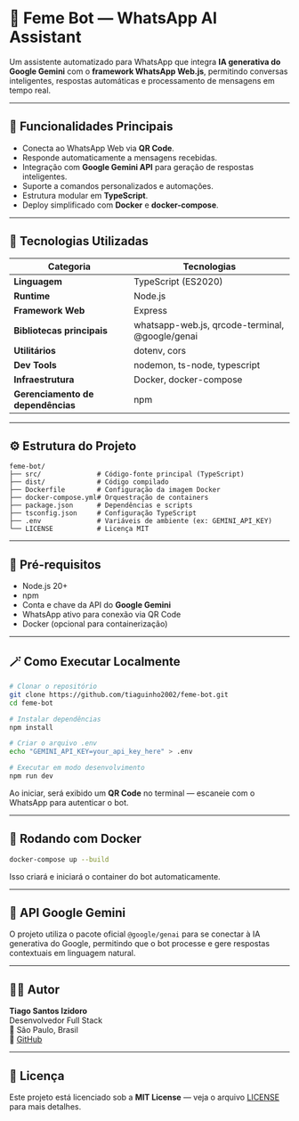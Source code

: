 # 🧠 Feme Bot — WhatsApp AI Assistant

Um assistente automatizado para WhatsApp que integra **IA generativa do Google Gemini** com o **framework WhatsApp Web.js**, permitindo conversas inteligentes, respostas automáticas e processamento de mensagens em tempo real.

---

## 🚀 Funcionalidades Principais

- Conecta ao WhatsApp Web via **QR Code**.
- Responde automaticamente a mensagens recebidas.
- Integração com **Google Gemini API** para geração de respostas inteligentes.
- Suporte a comandos personalizados e automações.
- Estrutura modular em **TypeScript**.
- Deploy simplificado com **Docker** e **docker-compose**.

---

## 🧩 Tecnologias Utilizadas

| Categoria | Tecnologias |
|------------|-------------|
| **Linguagem** | TypeScript (ES2020) |
| **Runtime** | Node.js |
| **Framework Web** | Express |
| **Bibliotecas principais** | whatsapp-web.js, qrcode-terminal, @google/genai |
| **Utilitários** | dotenv, cors |
| **Dev Tools** | nodemon, ts-node, typescript |
| **Infraestrutura** | Docker, docker-compose |
| **Gerenciamento de dependências** | npm |

---

## ⚙️ Estrutura do Projeto

```
feme-bot/
├── src/              # Código-fonte principal (TypeScript)
├── dist/             # Código compilado
├── Dockerfile        # Configuração da imagem Docker
├── docker-compose.yml# Orquestração de containers
├── package.json      # Dependências e scripts
├── tsconfig.json     # Configuração TypeScript
├── .env              # Variáveis de ambiente (ex: GEMINI_API_KEY)
└── LICENSE           # Licença MIT
```

---

## 🧱 Pré-requisitos

- Node.js 20+
- npm
- Conta e chave da API do **Google Gemini**
- WhatsApp ativo para conexão via QR Code
- Docker (opcional para containerização)

---

## 🪄 Como Executar Localmente

```bash
# Clonar o repositório
git clone https://github.com/tiaguinho2002/feme-bot.git
cd feme-bot

# Instalar dependências
npm install

# Criar o arquivo .env
echo "GEMINI_API_KEY=your_api_key_here" > .env

# Executar em modo desenvolvimento
npm run dev
```

Ao iniciar, será exibido um **QR Code** no terminal — escaneie com o WhatsApp para autenticar o bot.

---

## 🐳 Rodando com Docker

```bash
docker-compose up --build
```

Isso criará e iniciará o container do bot automaticamente.

---

## 🧠 API Google Gemini

O projeto utiliza o pacote oficial `@google/genai` para se conectar à IA generativa do Google, permitindo que o bot processe e gere respostas contextuais em linguagem natural.

---

## 👨‍💻 Autor

**Tiago Santos Izidoro**  
Desenvolvedor Full Stack  
📍 São Paulo, Brasil  
🔗 [GitHub](https://github.com/tiaguinho2002)

---

## 🪪 Licença

Este projeto está licenciado sob a **MIT License** — veja o arquivo [LICENSE](./LICENSE) para mais detalhes.

